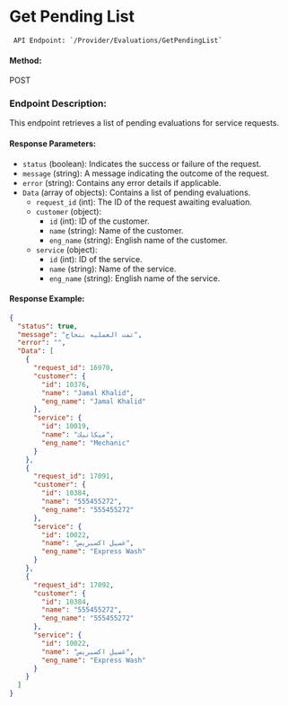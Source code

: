 # Get Pending List
```
 API Endpoint: `/Provider/Evaluations/GetPendingList`
```

#### Method:
POST

### Endpoint Description:
This endpoint retrieves a list of pending evaluations for service requests. 

#### Response Parameters:
- `status` (boolean): Indicates the success or failure of the request.
- `message` (string): A message indicating the outcome of the request.
- `error` (string): Contains any error details if applicable.
- `Data` (array of objects): Contains a list of pending evaluations.
  - `request_id` (int): The ID of the request awaiting evaluation.
  - `customer` (object):
    - `id` (int): ID of the customer.
    - `name` (string): Name of the customer.
    - `eng_name` (string): English name of the customer.
  - `service` (object):
    - `id` (int): ID of the service.
    - `name` (string): Name of the service.
    - `eng_name` (string): English name of the service.

    
#### Response Example:
```json
{
  "status": true,
  "message": "تمت العمليه بنجاح",
  "error": "",
  "Data": [
    {
      "request_id": 16970,
      "customer": {
        "id": 10376,
        "name": "Jamal Khalid",
        "eng_name": "Jamal Khalid"
      },
      "service": {
        "id": 10019,
        "name": "ميكانيك",
        "eng_name": "Mechanic"
      }
    },
    {
      "request_id": 17091,
      "customer": {
        "id": 10384,
        "name": "555455272",
        "eng_name": "555455272"
      },
      "service": {
        "id": 10022,
        "name": "غسيل اكسبريس",
        "eng_name": "Express Wash"
      }
    },
    {
      "request_id": 17092,
      "customer": {
        "id": 10384,
        "name": "555455272",
        "eng_name": "555455272"
      },
      "service": {
        "id": 10022,
        "name": "غسيل اكسبريس",
        "eng_name": "Express Wash"
      }
    }
  ]
}
```




